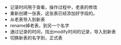 - 记录时间用于查看，操作过程中，老表的修改
- 重新创建一张表，这张表已经添加好字段的。
- 从老表导入到新表
- rename掉老表，到另一个名字
- 通过记录的时间，找出modify时间的记录，导入到新表
- 切换新表的名字到，正式表